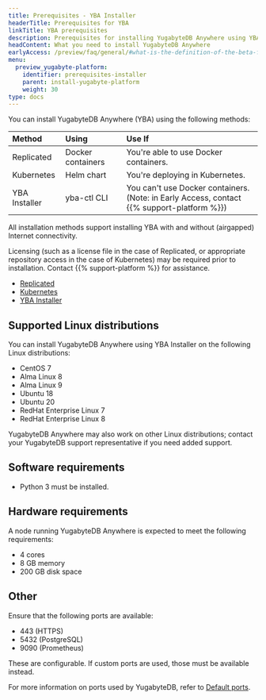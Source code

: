 ```yaml
---
title: Prerequisites - YBA Installer
headerTitle: Prerequisites for YBA
linkTitle: YBA prerequisites
description: Prerequisites for installing YugabyteDB Anywhere using YBA Installer
headContent: What you need to install YugabyteDB Anywhere
earlyAccess: /preview/faq/general/#what-is-the-definition-of-the-beta-feature-tag
menu:
  preview_yugabyte-platform:
    identifier: prerequisites-installer
    parent: install-yugabyte-platform
    weight: 30
type: docs
---
```


You can install YugabyteDB Anywhere (YBA) using the following methods:

| Method | Using | Use If |
| :--- | :--- | :--- |
| Replicated | Docker containers | You're able to use Docker containers. |
| Kubernetes | Helm chart | You're deploying in Kubernetes. |
| YBA Installer | yba-ctl CLI | You can't use Docker containers.<br/>(Note: in Early Access, contact {{% support-platform %}}) |

All installation methods support installing YBA with and without (airgapped) Internet connectivity.

Licensing (such as a license file in the case of Replicated, or appropriate repository access in the case of Kubernetes) may be required prior to installation.  Contact {{% support-platform %}} for assistance.

<ul class="nav nav-tabs-alt nav-tabs-yb">

  <li>
    <a href="../default/" class="nav-link">
      <i class="fa-solid fa-cloud"></i>Replicated</a>
  </li>

  <li>
    <a href="../kubernetes/" class="nav-link">
      <i class="fa-regular fa-dharmachakra" aria-hidden="true"></i>Kubernetes</a>
  </li>

  <li>
    <a href="../installer/" class="nav-link active">
      <i class="fa-solid fa-building" aria-hidden="true"></i>YBA Installer</a>
  </li>

</ul>

## Supported Linux distributions

You can install YugabyteDB Anywhere using YBA Installer on the following Linux distributions:

- CentOS 7
- Alma Linux 8
- Alma Linux 9
- Ubuntu 18
- Ubuntu 20
- RedHat Enterprise Linux 7
- RedHat Enterprise Linux 8

YugabyteDB Anywhere may also work on other Linux distributions; contact your YugabyteDB support representative if you need added support.

## Software requirements

- Python 3 must be installed.

## Hardware requirements

A node running YugabyteDB Anywhere is expected to meet the following requirements:

- 4 cores
- 8 GB memory
- 200 GB disk space

## Other

Ensure that the following ports are available:

- 443 (HTTPS)
- 5432 (PostgreSQL)
- 9090 (Prometheus)

These are configurable. If custom ports are used, those must be available instead.

For more information on ports used by YugabyteDB, refer to [Default ports](../../../../reference/configuration/default-ports).
